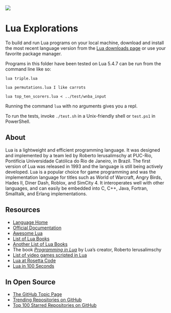 <img src="https://raw.githubusercontent.com/rtoal/ple/master/docs/resources/lua-logo-64.png">

# Lua Explorations

To build and run Lua programs on your local machine, download and install the most recent language version from the [Lua downloads page](https://www.lua.org/download.html) or use your favorite package manager.

Programs in this folder have been tested on Lua 5.4.7 can be run from the command line like so:

```
lua triple.lua
```

```
lua permutations.lua I like carrots
```

```
lua top_ten_scorers.lua < ../test/wnba_input
```

Running the command `lua` with no arguments gives you a repl.

To run the tests, invoke `./test.sh` in a Unix-friendly shell or `test.ps1` in PowerShell.

## About

Lua is a lightweight and efficient programming language. It was designed and implemented by a team led by Roberto Ierusalimschy at PUC-Rio, Pontifícia Universidade Católica do Rio de Janeiro, in Brazil. The first version of Lua was released in 1993 and the language is still being actively developed. Lua is a popular choice for game programming and was the implementation language for titles such as World of Warcraft, Angry Birds, Hades II, Diner Dash, Roblox, and SimCity 4. It interoperates well with other languages, and can easily be embedded into C, C++, Java, Fortran, Smalltalk, and Erlang implementations.

## Resources

- [Language Home](http://www.lua.org/)
- [Official Documentation](http://www.lua.org/docs.html)
- [Awesome Lua](https://github.com/uhub/awesome-lua)
- [List of Lua Books](http://www.lua.org/docs.html#books)
- [Another List of Lua Books](https://realtoughcandy.com/best-lua-books/)
- The book [_Programming in Lua_](http://www.lua.org/pil/) by Lua’s creator, Roberto Ierusalimschy
- [List of video games scripted in Lua](<https://en.wikipedia.org/wiki/Category:Lua_(programming_language)-scripted_video_games>)
- [Lua at Rosetta Code](https://rosettacode.org/wiki/Category:Lua)
- [Lua in 100 Seconds](https://www.youtube.com/watch?v=jUuqBZwwkQw)

## In Open Source

- [The GitHub Topic Page](https://github.com/topics/lua)
- [Trending Repositories on GitHub](https://github.com/trending/lua)
- [Top 100 Starred Repositories on GitHub](https://github.com/EvanLi/Github-Ranking/blob/master/Top100/Lua.md)
